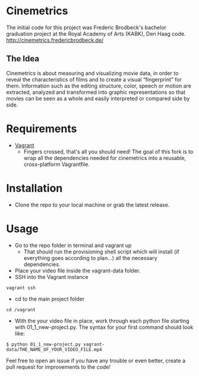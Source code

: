 Cinemetrics
===========
The initial code for this project was Frederic Brodbeck's bachelor graduation project at the Royal Academy of Arts (KABK), Den Haag code.  http://cinemetrics.fredericbrodbeck.de/

## The Idea
Cinemetrics is about measuring and visualizing movie data, in order to reveal the characteristics of films and to create a visual “fingerprint” for them. Information such as the editing structure, color, speech or motion are extracted, analyzed and transformed into graphic representations so that movies can be seen as a whole and easily interpreted or compared side by side.

# Requirements
* [Vagrant](http://www.VagrantUp.com)
    * Fingers crossed, that's all you should need! The goal of this fork is to wrap all the dependencies needed for cinemetrics into a reusable, cross-platform Vagrantfile.
 
# Installation
* Clone the repo to your local machine or grab the latest release.

# Usage
* Go to the repo folder in terminal and vagrant up
    * That should run the provisioning shell script which will install (if everything goes according to plan...) all the necessary dependencies.
* Place your video file inside the vagrant-data folder.
* SSH into the Vagrant instance
```
vagrant ssh
```
* cd to the main project folder
```
cd /vagrant
```
* With the your video file in place, work through each python file starting with 01_1_new-project.py. The syntax for your first command should look like:
```
$ python 01_1_new-project.py vagrant-data/THE_NAME_OF_YOUR_VIDEO_FILE.mp4
```

Feel free to open an issue if you have any trouble or even better, create a pull request for improvements to the code!

